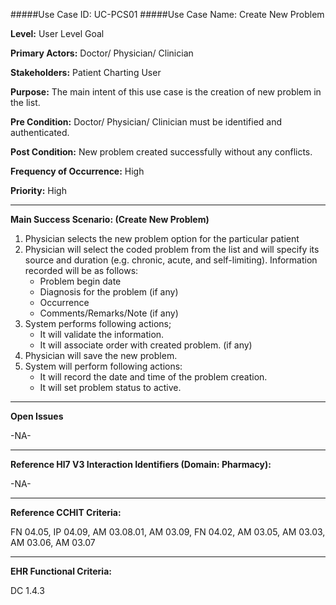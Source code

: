 #####Use Case ID: UC-PCS01
#####Use Case Name: Create New Problem

**Level:**                     User Level Goal

**Primary Actors:**            Doctor/ Physician/ Clinician 

**Stakeholders:**              Patient Charting User

**Purpose:**                   The main intent of this use case is the creation of new problem in the list.

**Pre Condition:**             Doctor/ Physician/ Clinician must be identified and authenticated.  

**Post Condition:**            New problem created successfully without any conflicts.

**Frequency of Occurrence:**   High

**Priority:**                  High
__________________________________________________________
**Main Success Scenario: (Create New Problem)**

1.	Physician selects the new problem option for the particular patient
2.	Physician will select the coded problem from the list and will specify its source and duration (e.g. chronic, acute, and self-limiting). Information recorded will be as follows:
    * Problem begin date
    * Diagnosis for the problem (if any)
    * Occurrence
    * Comments/Remarks/Note (if any)
3.	System performs following actions;
    * It will validate the information.
    * It will associate order with created problem. (if any)
4.	Physician will save the new problem.
5.	System will perform following actions:
    * It will record the date and time of the problem creation.
    * It will set problem status to active.

_______________________________________________________________
**Open Issues**

-NA-
_______________________________________________________________
**Reference Hl7 V3 Interaction Identifiers (Domain: Pharmacy):**

-NA-
_______________________________________________________________
**Reference CCHIT Criteria:**

FN 04.05, IP 04.09, AM 03.08.01, AM 03.09, FN 04.02, AM 03.05, AM 03.03, AM 03.06, AM 03.07

_______________________________________________________________
**EHR Functional Criteria:**

DC 1.4.3


